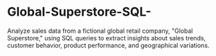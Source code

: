 # Global-Superstore-SQL-
Analyze sales data from a fictional global retail company, "Global Superstore," using SQL queries to extract insights about sales trends, customer behavior, product performance, and geographical variations.

